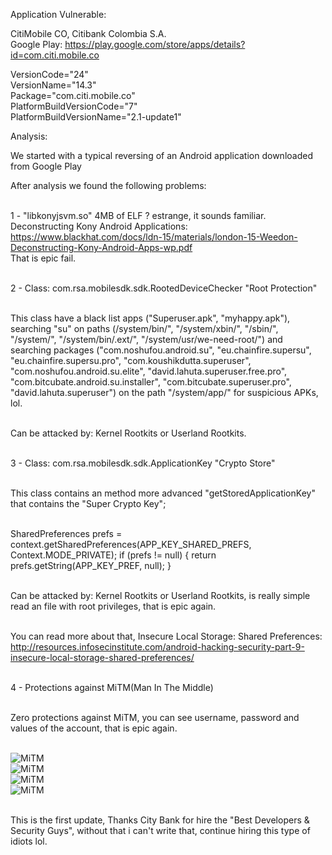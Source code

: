 Application Vulnerable:

CitiMobile CO, Citibank Colombia S.A.<br>
Google Play: https://play.google.com/store/apps/details?id=com.citi.mobile.co<br>

VersionCode="24"<br>
VersionName="14.3"<br>
Package="com.citi.mobile.co"<br>
PlatformBuildVersionCode="7"<br>
PlatformBuildVersionName="2.1-update1"<br>

Analysis:

We started with a typical reversing of an Android application downloaded from Google Play<br>

After analysis we found the following problems:<br>

<br>1 - "libkonyjsvm.so" 4MB of ELF ? estrange, it sounds familiar.
Deconstructing Kony Android Applications: https://www.blackhat.com/docs/ldn-15/materials/london-15-Weedon-Deconstructing-Kony-Android-Apps-wp.pdf
<br>That is epic fail.

<br>2 - Class: com.rsa.mobilesdk.sdk.RootedDeviceChecker "Root Protection"

<br>This class have a black list apps ("Superuser.apk", "myhappy.apk"), searching "su" on paths (/system/bin/", "/system/xbin/", "/sbin/",
"/system/", "/system/bin/.ext/", "/system/usr/we-need-root/") and searching packages ("com.noshufou.android.su", "eu.chainfire.supersu",
"eu.chainfire.supersu.pro", "com.koushikdutta.superuser", "com.noshufou.android.su.elite",  "david.lahuta.superuser.free.pro",
"com.bitcubate.android.su.installer", "com.bitcubate.superuser.pro", "david.lahuta.superuser") on the path "/system/app/" for suspicious APKs, lol.

<br>Can be attacked by: Kernel Rootkits or Userland Rootkits.

<br>3 - Class: com.rsa.mobilesdk.sdk.ApplicationKey "Crypto Store"

<br>This class contains an method more advanced "getStoredApplicationKey" that contains the "Super Crypto Key";

<br>SharedPreferences prefs = context.getSharedPreferences(APP_KEY_SHARED_PREFS, Context.MODE_PRIVATE);
if (prefs != null) {
    return prefs.getString(APP_KEY_PREF, null);
}

<br>Can be attacked by: Kernel Rootkits or Userland Rootkits, is really simple read an file with root privileges, that is epic again.

<br>You can read more about that, Insecure Local Storage: Shared Preferences: http://resources.infosecinstitute.com/android-hacking-security-part-9-insecure-local-storage-shared-preferences/

<br>4 - Protections against MiTM(Man In The Middle)

<br>Zero protections against MiTM, you can see username, password and values of the account, that is epic again.

<br>![MiTM](https://github.com/JhetoX/ExposingIndustryMediocrity/blob/master/com.citi.mobile.co/MiTM/MITM01.png)
<br>![MiTM](https://github.com/JhetoX/ExposingIndustryMediocrity/blob/master/com.citi.mobile.co/MiTM/MITM02.png)
<br>![MiTM](https://github.com/JhetoX/ExposingIndustryMediocrity/blob/master/com.citi.mobile.co/MiTM/MITM03.png)
<br>![MiTM](https://github.com/JhetoX/ExposingIndustryMediocrity/blob/master/com.citi.mobile.co/MiTM/MITM04.png)

<br>This is the first update, Thanks City Bank for hire the "Best Developers & Security Guys", without that i can't write that, continue hiring this type of idiots lol.


